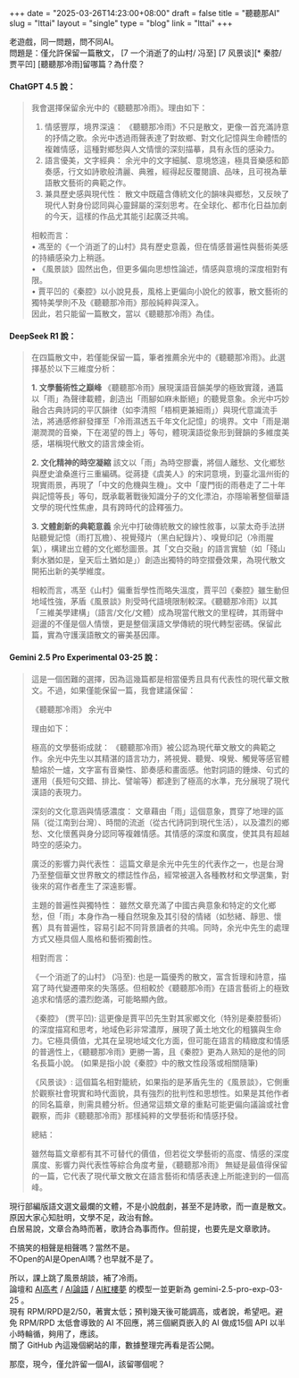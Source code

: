 +++
date = "2025-03-26T14:23:00+08:00"
draft = false
title = "聽聽那AI"
slug = "lttai"
layout = "single"
type = "blog"
link = "lttai"
+++

老遊戲，同一問題，問不同AI。  
問題是：僅允許保留一篇散文， [7 一个消逝了的山村/ 冯至] [7 风景谈][* 秦腔/ 贾平凹] [聽聽那冷雨]留哪篇？為什麼？  

#### ChatGPT 4.5 說：
> 我會選擇保留余光中的《聽聽那冷雨》。理由如下：
>	1.	情感豐厚，境界深遠：
《聽聽那冷雨》不只是散文，更像一首充滿詩意的抒情之歌。余光中透過雨聲表達了對故鄉、對文化記憶與生命體悟的複雜情感，這種對鄉愁與人文情懷的深刻描摹，具有永恆的感染力。
 >	2.	語言優美，文字經典：
余光中的文字細膩、意境悠遠，極具音樂感和節奏感，行文如詩歌般清麗、典雅，經得起反覆閱讀、品味，且可視為華語散文藝術的典範之作。
 >	3.	兼具歷史感與現代性：
散文中既蘊含傳統文化的韻味與鄉愁，又反映了現代人對身份認同與心靈歸屬的深刻思考。在全球化、都市化日益加劇的今天，這樣的作品尤其能引起廣泛共鳴。   
>
> 相較而言：  
	 •	馮至的《一个消逝了的山村》具有歷史意義，但在情感普遍性與藝術美感的持續感染力上稍遜。  
	 •	《風景談》固然出色，但更多偏向思想性論述，情感與意境的深度相對有限。  
	 •	賈平凹的《秦腔》以小說見長，風格上更偏向小說化的敘事，散文藝術的獨特美學則不及《聽聽那冷雨》那般純粹與深入。  
 > 因此，若只能留一篇散文，當以《聽聽那冷雨》為佳。

#### DeepSeek R1 說：  
> 在四篇散文中，若僅能保留一篇，筆者推薦余光中的《聽聽那冷雨》。此選擇基於以下三維度分析：
> 
> **1. 文學藝術性之巔峰**
> 《聽聽那冷雨》展現漢語音韻美學的極致實踐，通篇以「雨」為聲律載體，創造出「雨腳如麻未斷絕」的聽覺意象。余光中巧妙融合古典詩詞的平仄韻律（如李清照「梧桐更兼細雨」）與現代意識流手法，將通感修辭發揮至「冷雨濕透五千年文化記憶」的境界。文中「雨是潮潮潤潤的音樂，下在渴望的唇上」等句，體現漢語從象形到聲韻的多維度美感，堪稱現代散文的語言煉金術。
> 
> **2. 文化精神的時空凝縮**
該文以「雨」為時空膠囊，將個人離愁、文化鄉愁與歷史滄桑進行三重編碼。從蔣捷《虞美人》的宋詞意境，到臺北溫州街的現實雨景，再現了「中文的危機與生機」。文中「廈門街的雨巷走了二十年與記憶等長」等句，既承載著戰後知識分子的文化漂泊，亦隱喻著整個華語文學的現代性焦慮，具有跨時代的詮釋張力。
> 
> **3. 文體創新的典範意義**
余光中打破傳統散文的線性敘事，以蒙太奇手法拼貼聽覺記憶（雨打瓦檐）、視覺殘片（黑白紀錄片）、嗅覺印記（冷雨腥氣），構建出立體的文化鄉愁圖景。其「文白交融」的語言實驗（如「殘山剩水猶如是，皇天后土猶如是」）創造出獨特的時空摺疊效果，為現代散文開拓出新的美學維度。
> 
> 相較而言，馮至《山村》偏重哲學性而略失溫度，賈平凹《秦腔》雖生動但地域性強，茅盾《風景談》則受時代語境限制較深。《聽聽那冷雨》以其「三維美學建構」（語言/文化/文體）成為現當代散文的里程碑，其雨聲中迴盪的不僅是個人情懷，更是整個漢語文學傳統的現代轉型密碼。保留此篇，實為守護漢語散文的審美基因庫。


#### Gemini 2.5 Pro Experimental 03-25 說：
> 這是一個困難的選擇，因為這幾篇都是相當優秀且具有代表性的現代華文散文。不過，如果僅能保留一篇，我會建議保留：
> 
> 《聽聽那冷雨》 余光中
> 
> 理由如下：
> 
> 極高的文學藝術成就： 《聽聽那冷雨》被公認為現代華文散文的典範之作。余光中先生以其精湛的語言功力，將視覺、聽覺、嗅覺、觸覺等感官體驗熔於一爐，文字富有音樂性、節奏感和畫面感。他對詞語的錘煉、句式的運用（長短句交錯、排比、譬喻等）都達到了極高的水準，充分展現了現代漢語的表現力。
> 
> 深刻的文化意涵與情感濃度： 文章藉由「雨」這個意象，貫穿了地理的區隔（從江南到台灣）、時間的流逝（從古代詩詞到現代生活），以及濃烈的鄉愁、文化懷舊與身分認同等複雜情感。其情感的深度和廣度，使其具有超越時空的感染力。
> 
> 廣泛的影響力與代表性： 這篇文章是余光中先生的代表作之一，也是台灣乃至整個華文世界散文的標誌性作品，經常被選入各種教材和文學選集，對後來的寫作者產生了深遠影響。
> 
> 主題的普遍性與獨特性： 雖然文章充滿了中國古典意象和特定的文化鄉愁，但「雨」本身作為一種自然現象及其引發的情緒（如愁緒、靜思、懷舊）具有普遍性，容易引起不同背景讀者的共鳴。同時，余光中先生的處理方式又極具個人風格和藝術獨創性。
> 
> 相對而言：
> 
> 《一个消逝了的山村》 (冯至): 也是一篇優秀的散文，富含哲理和詩意，描寫了時代變遷帶來的失落感。但相較於《聽聽那冷雨》在語言藝術上的極致追求和情感的濃烈飽滿，可能略顯內斂。
> 
> 《秦腔》 (贾平凹): 這更像是賈平凹先生對其家鄉文化（特別是秦腔藝術）的深度描寫和思考，地域色彩非常濃厚，展現了黃土地文化的粗獷與生命力。它極具價值，尤其在呈現地域文化方面，但可能在語言的精緻度和情感的普適性上，《聽聽那冷雨》更勝一籌，且《秦腔》更為人熟知的是他的同名長篇小說。 (如果是指小說《秦腔》中的散文性段落或相關隨筆)
> 
> 《风景谈》: 這個篇名相對籠統，如果指的是茅盾先生的《風景談》，它側重於觀察社會現實和時代面貌，具有強烈的批判性和思想性。如果是其他作者的同名篇章，則需具體分析。但通常這類文章的重點可能更偏向議論或社會觀察，而非《聽聽那冷雨》那樣純粹的文學藝術和情感抒發。
> 
> 總結：
> 
> 雖然每篇文章都有其不可替代的價值，但若從文學藝術的高度、情感的深度廣度、影響力與代表性等綜合角度考量，《聽聽那冷雨》 無疑是最值得保留的一篇，它代表了現代華文散文在語言藝術和情感表達上所能達到的一個高峰。

現行部編版語文選文最爛的文體，不是小說戲劇，甚至不是詩歌，而一直是散文。  
原因大家心知肚明，文學不足，政治有餘。  
白居易說，文章合為時而著，歌詩合為事而作。但前提，也要先是文章歌詩。  

不搞笑的相聲是相聲嗎？當然不是。  
不Open的AI是OpenAI嗎？也早就不是了。  

所以，課上跳了風景胡談，補了冷雨。  
論壇和 <a href="https://gk.bdfz.net" target="_blank">AI高考</a> / <a href="https://kz.bdfz.net" target="_blank">AI論語</a> / <a href="https://hlm.bdfz.net" target="_blank">AI紅樓夢</a> 的模型一並更新為 gemini-2.5-pro-exp-03-25 。  
現有 RPM/RPD是2/50，著實太低；預判幾天後可能調高，或者說，希望吧。避免 RPM/RPD 太低會導致的 AI 不回應，將三個網頁嵌入的 AI 做成15個 API 以半小時輪循，夠用了，應該。  
關了 GitHub 內這幾個網站的庫，數據整理完再看是否公開。

那麼，現今，僅允許留一個AI，該留哪個呢？  
